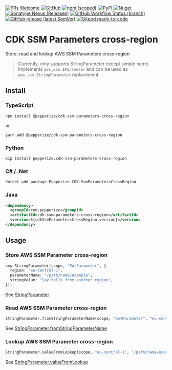 [![PRs Welcome](https://img.shields.io/badge/PRs-welcome-brightgreen.svg?style=flat-square)](https://makeapullrequest.com)
[![GitHub](https://img.shields.io/github/license/pepperize/cdk-ssm-parameters-cross-region?style=flat-square)](https://github.com/pepperize/cdk-ssm-parameters-cross-region/blob/main/LICENSE)
[![npm (scoped)](https://img.shields.io/npm/v/@pepperize/cdk-ssm-parameters-cross-region?style=flat-square)](https://www.npmjs.com/package/@pepperize/cdk-ssm-parameters-cross-region)
[![PyPI](https://img.shields.io/pypi/v/pepperize.cdk-ssm-parameters-cross-region?style=flat-square)](https://pypi.org/project/pepperize.cdk-ssm-parameters-cross-region/)
[![Nuget](https://img.shields.io/nuget/v/Pepperize.CDK.SsmParametersCrossRegion?style=flat-square)](https://www.nuget.org/packages/Pepperize.CDK.SsmParametersCrossRegion/)
[![Sonatype Nexus (Releases)](https://img.shields.io/nexus/r/com.pepperize/cdk-ssm-parameters-cross-region?server=https%3A%2F%2Fs01.oss.sonatype.org%2F&style=flat-square)](https://s01.oss.sonatype.org/content/repositories/releases/com/pepperize/cdk-ssm-parameters-cross-region/)
[![GitHub Workflow Status (branch)](https://img.shields.io/github/actions/workflow/status/pepperize/cdk-ssm-parameters-cross-region/release.yml?branch=main&label=release&style=flat-square)](https://github.com/pepperize/cdk-ssm-parameters-cross-region/actions/workflows/release.yml)
[![GitHub release (latest SemVer)](https://img.shields.io/github/v/release/pepperize/cdk-ssm-parameters-cross-region?sort=semver&style=flat-square)](https://github.com/pepperize/cdk-ssm-parameters-cross-region/releases)
[![Gitpod ready-to-code](https://img.shields.io/badge/Gitpod-ready--to--code-blue?logo=gitpod&style=flat-square)](https://gitpod.io/#https://github.com/pepperize/cdk-ssm-parameters-cross-region)

# CDK SSM Parameters cross-region

Store, read and lookup AWS SSM Parameters cross-region

> Currently, only supports StringParameter except simple name. Implements `aws_ssm.IParameter` and can be used as `aws_ssm.StringParameter` replacement.

## Install

### TypeScript

```shell
npm install @pepperize/cdk-ssm-parameters-cross-region
```

or

```shell
yarn add @pepperize/cdk-ssm-parameters-cross-region
```

### Python

```shell
pip install pepperize.cdk-ssm-parameters-cross-region
```

### C# / .Net

```
dotnet add package Pepperize.CDK.SsmParametersCrossRegion
```

### Java

```xml
<dependency>
  <groupId>com.pepperize</groupId>
  <artifactId>cdk-ssm-parameters-cross-region</artifactId>
  <version>${cdkSsmParametersCrossRegion.version}</version>
</dependency>
```

## Usage

### Store AWS SSM Parameter cross-region

```python
new StringParameter(scope, "PutParameter", {
  region: "eu-central-1",
  parameterName: "/path/name/example",
  stringValue: "Say hello from another region",
});
```

See [StringParameter](https://github.com/pepperize/cdk-ssm-parameters-cross-region/blob/main//API.md#stringparameter-)

### Read AWS SSM Parameter cross-region

```python
StringParameter.fromStringParameterName(scope, "GetParameter", "eu-central-1", "/path/name/example");
```

See [StringParameter.fromStringParameterName](https://github.com/pepperize/cdk-ssm-parameters-cross-region/blob/main//API.md#fromstringparametername-)

### Lookup AWS SSM Parameter cross-region

```python
StringParameter.valueFromLookup(scope, "eu-central-1", "/path/name/example");
```

See [StringParameter.valueFromLookup](https://github.com/pepperize/cdk-ssm-parameters-cross-region/blob/main//API.md#valuefromlookup-)
